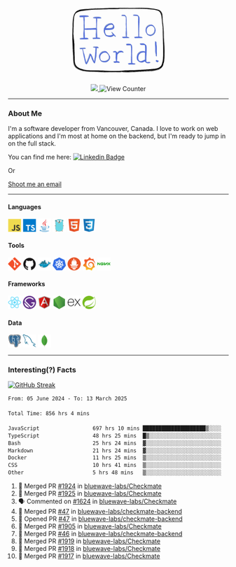 <div align="center">
    <img src="./img/hello_world.webp" height="200px" width="">
    <div>
        <a href="https://www.linkedin.com/in/ajhollid">
            <img src="https://img.shields.io/badge/LinkedIn-blue"/>
        </a>
        <img src="https://komarev.com/ghpvc/?username=ajhollid&color=yellow" alt="View Counter">
    </div>
</div>

---

### About Me

I'm a software developer from Vancouver, Canada. I love to work on web applications and I'm most at home on the backend, but I'm ready to jump in on the full stack.

You can find me here: [![Linkedin Badge](https://img.shields.io/badge/-ajhollid-blue?style=flat&logo=Linkedin&logoColor=white)](https://www.linkedin.com/in/ajhollid)

Or

[Shoot me an email](mailto:ajhollid@gmail.com)

---

#### Languages

<div>
    <img src="./img/devicons/javascript-original.svg" width=30 height=30 alt="JavaScript">
    <img src="/img/devicons/typescript-original.svg" width=30 height=30 alt="TypeScript">
    <img src="./img/devicons/java-original.svg" width=30 height=30 alt="Java">
    <img src="./img/devicons/go-original.svg" width=30 height=30 alt="Golang">
    <img src="./img/devicons/html5-original.svg" width=30 height=30 alt="HTML 5">
    <img src="./img/devicons/css3-original.svg" width=30 height=30 alt="CSS 3">
</div>

#### Tools

<div>
    <img src="./img/devicons/git-original.svg" width=30 height=30 alt="Git">
    <img src="./img/devicons/github-original.svg" width=30 height=30 alt="Github">
    <img src="./img/devicons/docker-original.svg" width=30 
    height=30 alt="Docker">
    <img src="./img/devicons/kubernetes-original.svg" width=30 height=30 alt="K8">
    <img src="./img/devicons/prometheus-original.svg" width=30 height=30 alt="Prometheus">
    <img src="./img/devicons/grafana-original.svg" width=30 height=30 alt="Grafana">
    <img src="./img/devicons/nginx-original.svg" width=30 height=30 alt="Nginx">
</div>

#### Frameworks

<div>
    <img src="./img/devicons/react-original.svg" width=30 height=30 alt="React">
    <img src="./img/devicons/gatsby-original.svg" width=30 height=30 alt="Gatsby">
    <img src="./img/devicons/angularjs-original.svg" width=30 height=30 alt="AngularJS">
    <img src="./img/devicons/nodejs-original.svg" width=30 height=30 alt="NodeJS">
    <img src="./img/devicons/express-original.svg" width=30 height=30 alt="Express">
    <img src="./img/devicons/spring-original.svg" width=30 height=30 alt="Spring">
</div>

#### Data

<div>
    <img src="./img/devicons/postgresql-original.svg" width=30 height=30 alt="Postgresql">
    <img src="./img/devicons/mysql-original.svg" width=30 height=30 alt="Mysql">
    <img src="./img/devicons/mongodb-original.svg" width=30 height=30 alt="MongoDB">
</div>

---

### Interesting(?) Facts

[![GitHub Streak](http://github-readme-streak-stats.herokuapp.com?user=ajhollid)](https://git.io/streak-stats)

 <!--START_SECTION:waka-->

```txt
From: 05 June 2024 - To: 13 March 2025

Total Time: 856 hrs 4 mins

JavaScript                 697 hrs 10 mins ████████████████████▒░░░░   80.89 %
TypeScript                 48 hrs 25 mins  █▒░░░░░░░░░░░░░░░░░░░░░░░   05.62 %
Bash                       25 hrs 24 mins  ▓░░░░░░░░░░░░░░░░░░░░░░░░   02.95 %
Markdown                   21 hrs 24 mins  ▓░░░░░░░░░░░░░░░░░░░░░░░░   02.48 %
Docker                     11 hrs 25 mins  ▒░░░░░░░░░░░░░░░░░░░░░░░░   01.33 %
CSS                        10 hrs 41 mins  ▒░░░░░░░░░░░░░░░░░░░░░░░░   01.24 %
Other                      5 hrs 48 mins   ▒░░░░░░░░░░░░░░░░░░░░░░░░   00.67 %
```

<!--END_SECTION:waka-->


<!--START_SECTION:activity-->
1. 🎉 Merged PR [#1924](https://github.com/bluewave-labs/Checkmate/pull/1924) in [bluewave-labs/Checkmate](https://github.com/bluewave-labs/Checkmate)
2. 🎉 Merged PR [#1925](https://github.com/bluewave-labs/Checkmate/pull/1925) in [bluewave-labs/Checkmate](https://github.com/bluewave-labs/Checkmate)
3. 🗣 Commented on [#1624](https://github.com/bluewave-labs/Checkmate/issues/1624#issuecomment-2722822974) in [bluewave-labs/Checkmate](https://github.com/bluewave-labs/Checkmate)
4. 🎉 Merged PR [#47](https://github.com/bluewave-labs/checkmate-backend/pull/47) in [bluewave-labs/checkmate-backend](https://github.com/bluewave-labs/checkmate-backend)
5. 💪 Opened PR [#47](https://github.com/bluewave-labs/checkmate-backend/pull/47) in [bluewave-labs/checkmate-backend](https://github.com/bluewave-labs/checkmate-backend)
6. 🎉 Merged PR [#1905](https://github.com/bluewave-labs/Checkmate/pull/1905) in [bluewave-labs/Checkmate](https://github.com/bluewave-labs/Checkmate)
7. 🎉 Merged PR [#46](https://github.com/bluewave-labs/checkmate-backend/pull/46) in [bluewave-labs/checkmate-backend](https://github.com/bluewave-labs/checkmate-backend)
8. 🎉 Merged PR [#1919](https://github.com/bluewave-labs/Checkmate/pull/1919) in [bluewave-labs/Checkmate](https://github.com/bluewave-labs/Checkmate)
9. 🎉 Merged PR [#1918](https://github.com/bluewave-labs/Checkmate/pull/1918) in [bluewave-labs/Checkmate](https://github.com/bluewave-labs/Checkmate)
10. 🎉 Merged PR [#1917](https://github.com/bluewave-labs/Checkmate/pull/1917) in [bluewave-labs/Checkmate](https://github.com/bluewave-labs/Checkmate)
<!--END_SECTION:activity-->
